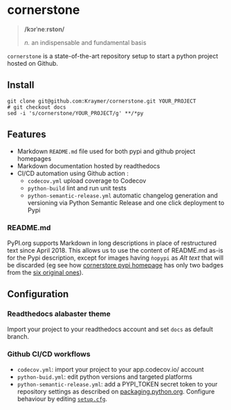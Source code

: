 # cornerstone

> **/kɔrˈneːrston/**
>    
>    *n.* an indispensable and fundamental basis

``cornerstone`` is a state-of-the-art repository setup to start a python project hosted on Github.


## Install

~~~
git clone git@github.com:Kraymer/cornerstone.git YOUR_PROJECT
# git checkout docs
sed -i 's/cornerstone/YOUR_PROJECT/g' **/*py  
~~~

## Features

- Markdown `README.md` file used for both pypi and github project homepages
- Markdown documentation hosted by readthedocs
- CI/CD automation using Github action :
   - `codecov.yml` upload coverage to Codecov
   - `python-build` lint and run unit tests
   - `python-semantic-release.yml` automatic changelog generation and versioning via Python Semantic Release and one click deployment to Pypi
   
### README.md

PyPI.org supports Markdown in long descriptions in place of restructured text since April 2018.
This allows us to use the content of README.md as-is for the Pypi description, except for images having `ǹopypi` as _Alt text_ that will be discarded (eg see how [cornerstore pypi homepage](https://pypi.org/project/cornerstone/) has only two badges from the [six original ones](https://github.com/Kraymer/cornerstone)).

## Configuration

### Readthedocs alabaster theme

Import your project to your readthedocs account and set `docs` as default branch.  

### Github CI/CD workflows

- `codecov.yml`: import your project to your app.codecov.io/ account
- `python-buid.yml`: edit python versions and targeted platforms
- `python-semantic-release.yml`: add a PYPI_TOKEN secret token to your repository settings as described on [packaging.python.org](https://packaging.python.org/en/latest/guides/publishing-package-distribution-releases-using-github-actions-ci-cd-workflows/#saving-credentials-on-github). Configure behaviour by editing [`setup.cfg`](https://raw.githubusercontent.com/Kraymer/cornerstone/main/setup.cfg).



